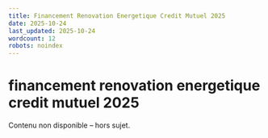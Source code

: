 ```yaml
---
title: Financement Renovation Energetique Credit Mutuel 2025
date: 2025-10-24
last_updated: 2025-10-24
wordcount: 12
robots: noindex
---
```


# financement renovation energetique credit mutuel 2025

Contenu non disponible – hors sujet.